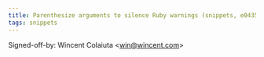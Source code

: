 ```yaml
---
title: Parenthesize arguments to silence Ruby warnings (snippets, e0435ce)
tags: snippets
---
```


Signed-off-by: Wincent Colaiuta &lt;win@wincent.com&gt;
